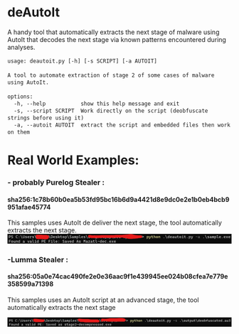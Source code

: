 # deAutoIt
A handy tool that automatically extracts the next stage of malware using AutoIt that decodes the next stage via known patterns encountered during analyses.


```
usage: deautoit.py [-h] [-s SCRIPT] [-a AUTOIT]

A tool to automate extraction of stage 2 of some cases of malware using AutoIt.

options:
  -h, --help           show this help message and exit
  -s, --script SCRIPT  Work directly on the script (deobfuscate strings before using it)
  -a, --autoit AUTOIT  extract the script and embedded files then work on them
  ```

# Real World Examples:
### - probably Purelog Stealer : 
 #### sha256:1c78b60b0ea5b53fd95bc16b6d9a4421d8e9dc0e2e1b0eb4bcb9951afae45774

This samples uses AutoIt de deliver the next stage, the tool automatically extracts the next stage.
![sample_exe](images/sample_exe.png)

### -Lumma Stealer : 
 #### sha256:05a0e74cac490fe2e0e36aac9f1e439945ee024b08cfea7e779e358599a71398
This samples uses an AutoIt script at an advanced stage, the tool automatically extracts the next stage

![sample_script](images/sample_script.png)
